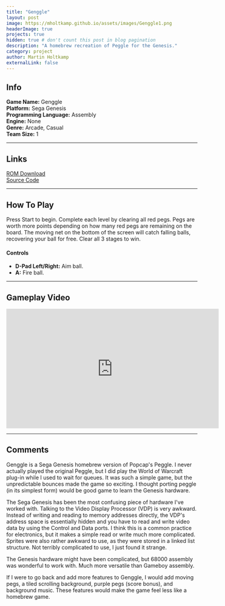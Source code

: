 ```yaml
---
title: "Genggle"
layout: post
image: https://mholtkamp.github.io/assets/images/Genggle1.png
headerImage: true
projects: true
hidden: true # don't count this post in blog pagination
description: "A homebrew recreation of Peggle for the Genesis."
category: project
author: Martin Holtkamp
externalLink: false
---
```


## Info

**Game Name:** Genggle    
**Platform:** Sega Genesis    
**Programming Language:** Assembly  
**Engine:** None  
**Genre:** Arcade, Casual  
**Team Size:** 1  

---

## Links

[ROM Download](https://drive.google.com/open?id=0Bz6zRTgs-_fBY2JwZ2Jka2F3Z0k)  
[Source Code](https://github.com/mholtkamp/gengle)

---

## How To Play

Press Start to begin. Complete each level by clearing all red pegs. Pegs are worth more points depending on how many red pegs are remaining on the board.
The moving net on the bottom of the screen will catch falling balls, recovering your ball for free.
Clear all 3 stages to win.

#### Controls
* **D-Pad Left/Right:** Aim ball.  
* **A:** Fire ball.

---

## Gameplay Video

<iframe width="560" height="315" src="https://www.youtube.com/embed/mkqZrGGh9rA" frameborder="0" allowfullscreen></iframe>

---

## Comments

Genggle is a Sega Genesis homebrew version of Popcap's Peggle. I never actually played the original Peggle, but I did play the World of Warcraft plug-in while I used to wait for queues. It was such a simple game, but the unpredictable bounces made the game so exciting. I thought porting peggle (in its simplest form) would be good game to learn the Genesis hardware.

The Sega Genesis has been the most confusing piece of hardware I've worked with. Talking to the Video Display Processor (VDP) is very awkward. Instead of writing and reading to memory addresses directly, the VDP's address space is essentially hidden and you have to read and write video data by using the Control and Data ports.
I think this is a common practice for electronics, but it makes a simple read or write much more complicated. Sprites were also rather awkward to use, as they were stored in a linked list structure. Not terribly complicated to use, I just found it strange.

The Genesis hardware might have been complicated, but 68000 assembly was wonderful to work with. Much more versatile than Gameboy assembly.

If I were to go back and add more features to Genggle, I would add moving pegs, a tiled scrolling background, purple pegs (score bonus), and background music. These features would make the game feel less like a homebrew game.